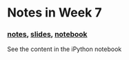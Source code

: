 # Notes in Week 7

###  [notes](http://docs.cs50.net/2016/fall/notes/7/week7.html), [slides](http://cdn.cs50.net/2016/fall/lectures/7/week7.pdf), [notebook](http://cdn.cs50.net/2016/fall/lectures/7/notes7.html)

See the content in the iPython notebook